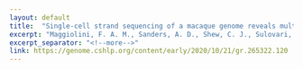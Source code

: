 ```yaml
---
layout: default
title:  "Single-cell strand sequencing of a macaque genome reveals multiple nested inversions and breakpoint reuse during primate evolution"
excerpt: "Maggiolini, F. A. M., Sanders, A. D., Shew, C. J., Sulovari, A., Mao, Y., Puig, M., ... & Antonacci, F. (2020). Genome Research, 30(11), 1680-1693."
excerpt_separator: "<!--more-->"
link: https://genome.cshlp.org/content/early/2020/10/21/gr.265322.120
--- 
```

